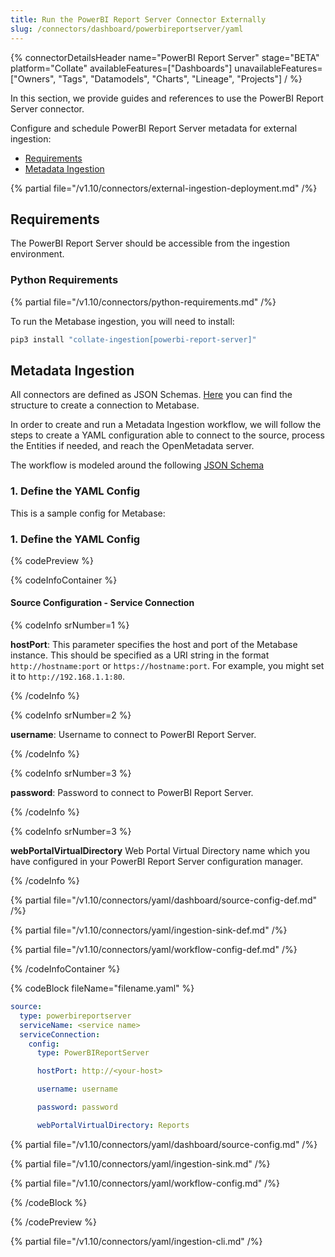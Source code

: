 ```yaml
---
title: Run the PowerBI Report Server Connector Externally
slug: /connectors/dashboard/powerbireportserver/yaml
---
```


{% connectorDetailsHeader
  name="PowerBI Report Server"
  stage="BETA"
  platform="Collate"
  availableFeatures=["Dashboards"]
  unavailableFeatures=["Owners", "Tags", "Datamodels", "Charts", "Lineage", "Projects"]
/ %}

In this section, we provide guides and references to use the PowerBI Report Server connector.

Configure and schedule PowerBI Report Server metadata for external ingestion:

- [Requirements](#requirements)
- [Metadata Ingestion](#metadata-ingestion)

{% partial file="/v1.10/connectors/external-ingestion-deployment.md" /%}

## Requirements

The PowerBI Report Server should be accessible from the ingestion environment.

### Python Requirements

{% partial file="/v1.10/connectors/python-requirements.md" /%}

To run the Metabase ingestion, you will need to install:

```bash
pip3 install "collate-ingestion[powerbi-report-server]"
```

## Metadata Ingestion

All connectors are defined as JSON Schemas.
[Here](https://github.com/open-metadata/OpenMetadata/blob/main/openmetadata-spec/src/main/resources/json/schema/entity/services/connections/dashboard/powerBIReportServerConnection.json)
you can find the structure to create a connection to Metabase.

In order to create and run a Metadata Ingestion workflow, we will follow
the steps to create a YAML configuration able to connect to the source,
process the Entities if needed, and reach the OpenMetadata server.

The workflow is modeled around the following
[JSON Schema](https://github.com/open-metadata/OpenMetadata/blob/main/openmetadata-spec/src/main/resources/json/schema/metadataIngestion/workflow.json)

### 1. Define the YAML Config

This is a sample config for Metabase:

### 1. Define the YAML Config

{% codePreview %}

{% codeInfoContainer %}

#### Source Configuration - Service Connection

{% codeInfo srNumber=1 %}

**hostPort**:
This parameter specifies the host and port of the Metabase instance. This should be specified as a URI string in the format `http://hostname:port` or `https://hostname:port`. 
For example, you might set it to `http://192.168.1.1:80`.

{% /codeInfo %}

{% codeInfo srNumber=2 %}

**username**:
Username to connect to PowerBI Report Server.

{% /codeInfo %}

{% codeInfo srNumber=3 %}

**password**:
Password to connect to PowerBI Report Server.

{% /codeInfo %}

{% codeInfo srNumber=3 %}

**webPortalVirtualDirectory**
Web Portal Virtual Directory name which you have configured in your PowerBI Report Server configuration manager.

{% /codeInfo %}

{% partial file="/v1.10/connectors/yaml/dashboard/source-config-def.md" /%}

{% partial file="/v1.10/connectors/yaml/ingestion-sink-def.md" /%}

{% partial file="/v1.10/connectors/yaml/workflow-config-def.md" /%}


{% /codeInfoContainer %}

{% codeBlock fileName="filename.yaml" %}

```yaml {% isCodeBlock=true %}
source:
  type: powerbireportserver
  serviceName: <service name>
  serviceConnection:
    config:
      type: PowerBIReportServer
```
```yaml {% srNumber=1 %}
      hostPort: http://<your-host>
```
```yaml {% srNumber=2 %}
      username: username
```
```yaml {% srNumber=3 %}
      password: password
```
```yaml {% srNumber=3 %}
      webPortalVirtualDirectory: Reports
```

{% partial file="/v1.10/connectors/yaml/dashboard/source-config.md" /%}

{% partial file="/v1.10/connectors/yaml/ingestion-sink.md" /%}

{% partial file="/v1.10/connectors/yaml/workflow-config.md" /%}

{% /codeBlock %}

{% /codePreview %}

{% partial file="/v1.10/connectors/yaml/ingestion-cli.md" /%}
